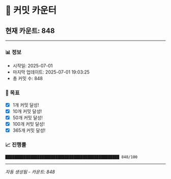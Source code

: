# 🔢 커밋 카운터

## 현재 카운트: 848

---

### 📊 정보
- 시작일: 2025-07-01
- 마지막 업데이트: 2025-07-01 19:03:25
- 총 커밋 수: 848

### 🎯 목표
- [x] 1개 커밋 달성!
- [x] 10개 커밋 달성!
- [x] 50개 커밋 달성!
- [x] 100개 커밋 달성!
- [x] 365개 커밋 달성!

### 📈 진행률
```
██████████████████████████████████████████████████ 848/100
```

---
*자동 생성됨 - 카운트: 848*
